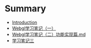 # Summary

* [Introduction](README.md)
* [Webgl学习笔记（一）](Webgl学习笔记%28一%29.md)
* [Webgl学习笔记（二）功能实现篇.md](Webgl学习笔记（二）功能实现篇.md)
* [学习笔记三](xue-xi-bi-ji-san.md)

